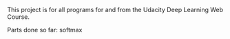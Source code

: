 This project is for all programs for and from the Udacity Deep Learning Web Course.

Parts done so far:
    softmax


